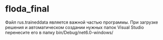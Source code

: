 # floda_final

Файл rus.traineddata является важной частью программы. При загрузке решения и автоматическом создании нужных папок Visual Studio перенесите его в папку bin/Debug/net6.0-windows/
